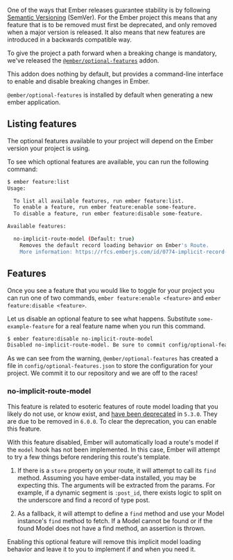 One of the ways that Ember releases guarantee stability is by following [Semantic Versioning](https://semver.org/) (SemVer).
For the Ember project this means that any feature that is to be removed must first be deprecated,
and only removed when a major version is released.
It also means that new features are introduced in a backwards compatible way.

To give the project a path forward when a breaking change is mandatory, we've released the [`@ember/optional-features`](https://github.com/emberjs/ember-optional-features) addon.

This addon does nothing by default, but provides a command-line interface to enable and disable breaking changes in Ember.

`@ember/optional-features` is installed by default when generating a new ember application.

## Listing features

The optional features available to your project will depend on the Ember version your project is using.

To see which optional features are available, you can run the following command:

```bash
$ ember feature:list
Usage:

  To list all available features, run ember feature:list.
  To enable a feature, run ember feature:enable some-feature.
  To disable a feature, run ember feature:disable some-feature.

Available features:

  no-implicit-route-model (Default: true)
    Removes the default record loading behavior on Ember's Route.
    More information: https://rfcs.emberjs.com/id/0774-implicit-record-route-loading
```

## Features

Once you see a feature that you would like to toggle for your project you can run one of two commands, `ember feature:enable <feature>` and `ember feature:disable <feature>`.

Let us disable an optional feature to see what happens. Substitute `some-example-feature`
for a real feature name when you run this command.

```bash
$ ember feature:disable no-implicit-route-model
Disabled no-implicit-route-model. Be sure to commit config/optional-features.json to source control!
```

As we can see from the warning, `@ember/optional-features` has created a file in `config/optional-features.json` to store the configuration for your project.
We commit it to our repository and we are off to the races!

### no-implicit-route-model

This feature is related to esoteric features of route model loading that you likely do not use, or know exist, and [have been deprecated](https://deprecations.emberjs.com/id/deprecate-implicit-route-model/) in `5.3.0`. They are due to be removed in `6.0.0`. To clear the deprecation, you can enable this feature.

With this feature disabled, Ember will automatically load a route's model if the `model` hook has not been implemented. In this case, Ember will attempt to try a few things before rendering this route's template.

1. If there is a `store` property on your route, it will attempt to call its `find` method. Assuming you have ember-data installed, you may be expecting this. The arguments will be extracted from the params. For example, if a dynamic segment is `:post_id`, there exists logic to split on the underscore and find a record of type post.

2. As a fallback, it will attempt to define a `find` method and use your Model instance's `find` method to fetch. If a Model cannot be found or if the found Model does not have a find method, an assertion is thrown.

Enabling this optional feature will remove this implicit model loading behavior and leave it to you to implement if and when you need it.

